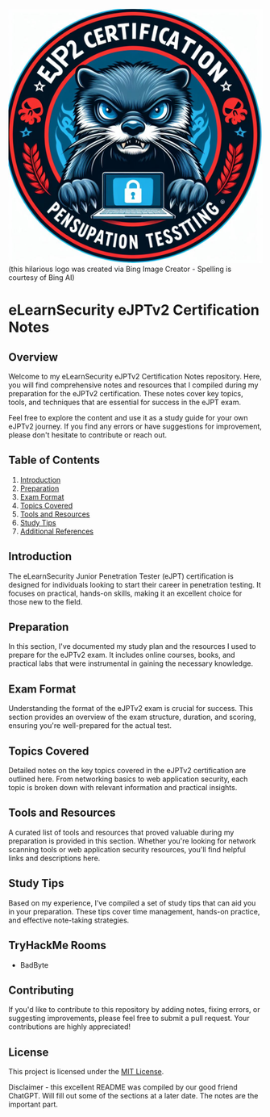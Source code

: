 
![](</Images/logo.jpeg>)
(this hilarious logo was created via Bing Image Creator - Spelling is courtesy of Bing AI)
# eLearnSecurity eJPTv2 Certification Notes

## Overview

Welcome to my eLearnSecurity eJPTv2 Certification Notes repository. Here, you will find comprehensive notes and resources that I compiled during my preparation for the eJPTv2 certification. These notes cover key topics, tools, and techniques that are essential for success in the eJPT exam.

Feel free to explore the content and use it as a study guide for your own eJPTv2 journey. If you find any errors or have suggestions for improvement, please don't hesitate to contribute or reach out.

## Table of Contents

1. [Introduction](#introduction)
2. [Preparation](#preparation)
3. [Exam Format](#exam-format)
4. [Topics Covered](#topics-covered)
5. [Tools and Resources](#tools-and-resources)
6. [Study Tips](#study-tips)
7. [Additional References](#tryhackme-rooms)

## Introduction

The eLearnSecurity Junior Penetration Tester (eJPT) certification is designed for individuals looking to start their career in penetration testing. It focuses on practical, hands-on skills, making it an excellent choice for those new to the field.

## Preparation

In this section, I've documented my study plan and the resources I used to prepare for the eJPTv2 exam. It includes online courses, books, and practical labs that were instrumental in gaining the necessary knowledge.

## Exam Format

Understanding the format of the eJPTv2 exam is crucial for success. This section provides an overview of the exam structure, duration, and scoring, ensuring you're well-prepared for the actual test.

## Topics Covered

Detailed notes on the key topics covered in the eJPTv2 certification are outlined here. From networking basics to web application security, each topic is broken down with relevant information and practical insights.

## Tools and Resources

A curated list of tools and resources that proved valuable during my preparation is provided in this section. Whether you're looking for network scanning tools or web application security resources, you'll find helpful links and descriptions here.

## Study Tips

Based on my experience, I've compiled a set of study tips that can aid you in your preparation. These tips cover time management, hands-on practice, and effective note-taking strategies.

## TryHackMe Rooms

- BadByte

## Contributing

If you'd like to contribute to this repository by adding notes, fixing errors, or suggesting improvements, please feel free to submit a pull request. Your contributions are highly appreciated!

## License

This project is licensed under the [MIT License](LICENSE).

Disclaimer - this excellent README was compiled by our good friend ChatGPT. Will fill out some of the sections at a later date. The notes are the important part.
